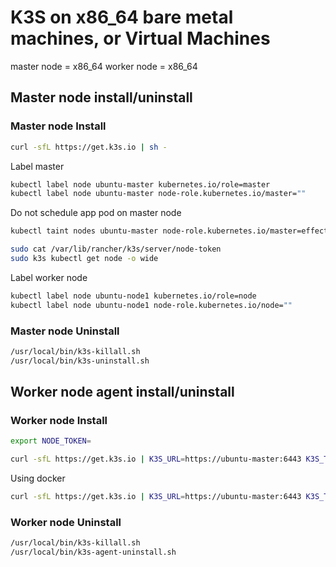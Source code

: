 # K3S on x86_64 bare metal machines, or Virtual Machines

master node = x86_64
worker node = x86_64

## Master node install/uninstall

### Master node Install

```bash
curl -sfL https://get.k3s.io | sh -
```

Label master

```bash
kubectl label node ubuntu-master kubernetes.io/role=master
kubectl label node ubuntu-master node-role.kubernetes.io/master=""
```

Do not schedule app pod on master node 

```bash
kubectl taint nodes ubuntu-master node-role.kubernetes.io/master=effect:NoSchedule
```

```bash
sudo cat /var/lib/rancher/k3s/server/node-token
sudo k3s kubectl get node -o wide
```

Label worker node 

``` bash
kubectl label node ubuntu-node1 kubernetes.io/role=node
kubectl label node ubuntu-node1 node-role.kubernetes.io/node=""
```

### Master node Uninstall

``` bash
/usr/local/bin/k3s-killall.sh
/usr/local/bin/k3s-uninstall.sh
```

## Worker node agent install/uninstall

### Worker node Install

```bash
export NODE_TOKEN=

curl -sfL https://get.k3s.io | K3S_URL=https://ubuntu-master:6443 K3S_TOKEN=${NODE_TOKEN} sh -
```

Using docker

```bash
curl -sfL https://get.k3s.io | K3S_URL=https://ubuntu-master:6443 K3S_TOKEN=${NODE_TOKEN} sh -s - --docker
```

### Worker node Uninstall

```bash
/usr/local/bin/k3s-killall.sh
/usr/local/bin/k3s-agent-uninstall.sh
```
